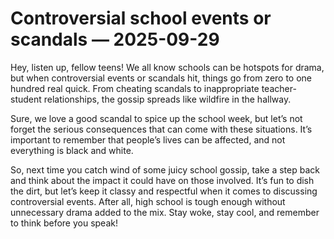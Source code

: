 # Controversial school events or scandals — 2025-09-29

Hey, listen up, fellow teens! We all know schools can be hotspots for drama, but when controversial events or scandals hit, things go from zero to one hundred real quick. From cheating scandals to inappropriate teacher-student relationships, the gossip spreads like wildfire in the hallway.

Sure, we love a good scandal to spice up the school week, but let’s not forget the serious consequences that can come with these situations. It’s important to remember that people’s lives can be affected, and not everything is black and white.

So, next time you catch wind of some juicy school gossip, take a step back and think about the impact it could have on those involved. It’s fun to dish the dirt, but let’s keep it classy and respectful when it comes to discussing controversial events. After all, high school is tough enough without unnecessary drama added to the mix. Stay woke, stay cool, and remember to think before you speak!